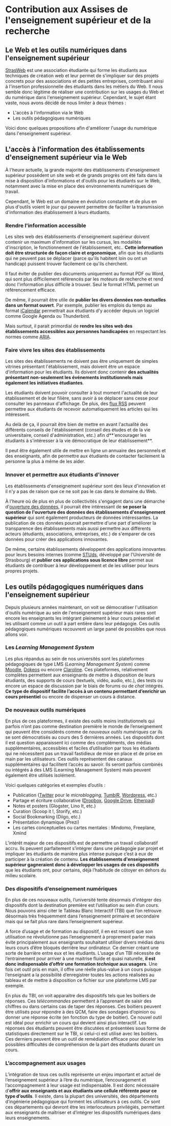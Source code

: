 # Contribution aux Assises de l'enseignement supérieur et de la recherche

## Le Web et les outils numériques dans l'enseignement supérieur

[StrasWeb](https://strasweb.fr/) est une association étudiante qui forme les étudiants aux techniques de création web et leur permet de s'impliquer sur des projets concrets pour des associations et des petites entreprises, contribuant ainsi à l'insertion professionnelle des étudiants dans les métiers du Web.
Il nous semble donc légitime de réaliser une contribution sur les usages du Web et du numérique dans l'enseignement supérieur.
Cependant, le sujet étant vaste, nous avons décidé de nous limiter à deux thèmes :
* L'accès à l'information via le Web
* Les outils pédagogiques numériques

Voici donc quelques propositions afin d'améliorer l'usage du numérique dans l'enseignement supérieur.

## L'accès à l'information des établissements d'enseignement supérieur via le Web

À l'heure actuelle, la grande majorité des établissements d'enseignement supérieur possèdent un site web et de grands progrès ont été faits dans la mise à disposition d'informations et d'outils pour les étudiants sur le Web, notamment avec la mise en place des environnements numériques de travail.

Cependant, le Web est un domaine en évolution constante et de plus en plus d'outils voient le jour qui peuvent permettre de faciliter la transmission d'information des établissement à leurs étudiants.

### Rendre l'information accessible

Les sites web des établissements d'enseignement supérieur doivent contenir un maximum d'information sur les cursus, les modalités d'inscription, le fonctionnement de l'établissement, etc..
**Cette information doit être structurée de façon claire et ergonomique**, afin que les étudiants qui ne peuvent pas se déplacer (parce qu'ils habitent loin ou ont un handicap) puissent trouver facilement ce qu'ils cherchent.

Il faut éviter de publier des documents uniquement au format PDF ou Word, qui sont plus difficilement référencés par les moteurs de recherche et rend donc l'information plus difficile à trouver. Seul le format HTML permet un référencement efficace.

De même, il pourrait être utile de **publier les divers données non-textuelles dans un format ouvert**.
Par exemple, publier les emplois du temps au format [iCalendar](http://www.faqs.org/rfcs/rfc2445.html) permettrait aux étudiants d'y accéder depuis un logiciel comme Google Agenda ou Thunderbird.

Mais surtout, il parait primordial de **rendre les sites web des établissements accessibles aux personnes handicapées** en respectant les normes comme [ARIA](http://www.w3.org/TR/wai-aria/).

### Faire vivre les sites des établissements

Les sites des établissements ne doivent pas être uniquement de simples vitrines présentant l'établissement, mais doivent être un espace d'information pour les étudiants.
Ils doivent donc contenir **des actualités présentant non-seulement les événements institutionnels mais également les initiatives étudiantes**.

Les étudiants doivent pouvoir consulter à tout moment l'actualité de leur établissement et de leur filière, sans avoir à se déplacer sans cesse pour consulter les panneaux d'affichage.
De plus, des [flux RSS](http://www.rssboard.org/rss-specification) peuvent permettre aux étudiants de recevoir automatiquement les articles qui les intéressent.

Au delà de ça, il pourrait être bien de mettre en avant l'actualité des différents conseils de l'établissement (conseil des études et de la vie universitaire, conseil d'administration, etc.) afin d**'encourager les étudiants à s'intéresser à la vie démocratique de leur établissement**.

Il peut être également utile de mettre en ligne un annuaire des personnels et des enseignants, afin de permettre aux étudiants de contacter facilement la personne la plus à même de les aider.

### Innover et permettre aux étudiants d'innover

Les établissements d'enseignement supérieur sont des lieux d'innovation et il n'y a pas de raison que ce ne soit pas le cas dans le domaine du Web.

À l'heure où de plus en plus de collectivités s'engagent dans une démarche d'[ouverture des données](http://doc.openfing.org/RDPU/GuidePratiqueDonneesPubliquesv1beta.pdf), il pourrait être intéressant de **se poser la question de l'ouverture des données des établissements d'enseignement supérieur** qui sont également producteurs de données intéressantes.
La publication de ces données pourrait permettre d'une part d'améliorer la transparence des établissements mais aussi permettre aux différents acteurs (étudiants, associations, entreprises, etc.) de s'emparer de ces données pour créer des applications innovantes.

De même, certains établissements développent des applications innovantes pour leurs besoins internes (comme [STUds](http://studs.unistra.fr/), développé par l'Université de Strasbourg) et **publier ces applications sous licence libre** permet aux étudiants de contribuer à leur développement et de les utiliser pour leurs propres projets.

## Les outils pédagogiques numériques dans l'enseignement supérieur

Depuis plusieurs années maintenant, on voit se démocratiser l'utilisation d'outils numérique au sein de l'enseignement supérieur mais rares sont encore les enseignants les intégrant pleinement à leur cours présentiel et les utilisant comme un outil à part entière dans leur pédagogie. Ces outils pédagogiques numériques recouvrent un large panel de possibles que nous allons voir.

### Les *Learning Management System*

Les plus répandus au sein de nos universités sont les plateformes pédagogiques de type LMS
(*Learning Management System*) comme [Moodle](https://moodle.org/ ), [Dokeos](http://www.dokeos.com/) ou encore [Claroline](http://www.claroline.net/). Ces plateformes,
relativement complètes permettent aux enseignants de mettre à disposition de leurs étudiants,
des supports de cours (textuels, vidéo, audio, etc.), des tests ou encore un espace de discussion par le
biais de forums ou de *chat* intégrés. **Ce type de dispositif facilite l’accès à un contenu permettant d’enrichir un cours présentiel** ou encore de dispenser un cours à distance.

### De nouveaux outils numériques

En plus de ces plateformes, il existe des outils moins institutionnels qui parfois n’ont pas
comme destination première le monde de l’enseignement qui peuvent être considérés comme
de *nouveaux outils numériques* car ils se sont démocratisés au cours des 5 dernières années.
Les dispositifs dont il est question apparaissent ici comme des compléments, des médias
supplémentaires, accessibles et faciles d’utilisation par tous les étudiants qui ne nécessitent pas un
travail fastidieux de mise en place et de prise en main par les utilisateurs. Ces outils représentent des
canaux supplémentaires qui facilitent l’accès au savoir. Ils seront parfois combinés ou intégrés à des
LMS (Learning Management System) mais peuvent également être utilisés isolément.

Voici quelques catégories et exemples d’outils :

* Publication ([Twitter](https://twitter.com/ ) pour le *microblogging*, [TumblR](https://www.tumblr.com/), [Wordpress](http://wordpress.org/), etc.)
* Partage et écriture collaborative ([Dropbox](https://www.dropbox.com/), [Google Drive](https://drive.google.com/#my-drive), [Etherpad](http://etherpad.com/))
* Notes et posters (Glogster, Lino It, etc.)
* Curation (Scoop it !, Storify, etc.)
* Social Bookmarking (Diigo, etc.)
* Présentation dynamique (Prezi)
* Les cartes conceptuelles ou cartes mentales : Mindomo, Freeplane, Xmind

L’intérêt majeur de ces dispositifs est de permettre un travail collaboratif accru. Ils peuvent
parfaitement s’intégrer dans une pédagogie par projet et impliquer les étudiants de manière plus
intense puisque c’est à eux de participer à la création de contenu. **Les établissements d'enseignement supérieur gagneraient donc à développer les usages de ces dispositifs** que les étudiants ont, pour certains, déjà l’habitude de
côtoyer en dehors du milieu scolaire.

### Des dispositifs d’enseignement numériques

En plus de ces nouveaux outils, l’université tente désormais d’intégrer des dispositifs dont la
destination première est l’utilisation au sein d’un cours. Nous pouvons ainsi citer le Tableau Blanc
Interactif (TBI) que l’on retrouve désormais très fréquemment dans l’enseignement primaire et
secondaire mais qui se fait plus rare dans l’enseignement supérieur.

A force d’usage et de formation au dispositif, il en est ressorti que son utilisation ne révolutionne pas
l’enseignement à proprement parler mais évite principalement aux enseignants souhaitant utiliser
divers médias dans leurs cours d’être bloqués derrière leur ordinateur. Ce dernier créant une sorte
de barrière entre eux et les étudiants. L’usage d’un TBI nécessite de l’entrainement pour arriver à
une maitrise fluide et quasi naturelle, **il est donc indispensable d’offrir une formation *technique* aux usagers**. Une fois cet outil pris en main, il offre une réelle plus-value à un cours puisque
l’enseignant a la possibilité d’enregistrer toutes les actions réalisées au tableau et de mettre à
disposition ce fichier sur une plateforme LMS par exemple.

En plus du TBI, on voit apparaitre des dispositifs tels que les boitiers de réponses.
Ces *télécommandes* permettent à l’apprenant de saisir des chiffres ou dans certains cas de
taper des réponses. Ces boitiers peuvent être utilisés pour répondre à des QCM, faire des sondages
d’opinion ou donner une réponse écrite (en fonction du type de boitier). Ce nouvel outil est idéal
pour enrichir un cours qui devient ainsi plus interactif. Les réponses des étudiants peuvent être
discutées et présentées sous forme de statistiques directement sur le TBI, si celui-ci est utilisé avec
les boitiers. Ces derniers peuvent être un outil de remédiation efficace pour déceler les possibles
difficultés de compréhension de la part des étudiants durant un cours.

### L’accompagnement aux usages

L’intégration de tous ces outils représente un enjeu important et actuel de l’enseignement supérieur à l’ère du
numérique, l’encouragement et l’accompagnement à leur usage est indispensable. Il est donc
nécessaire d’**offrir aux enseignants et aux étudiants une cellule référente pour ce type d’outils**. Il
existe, dans la plupart des universités, des départements d’ingénierie pédagogique qui forment les
utilisateurs à ces outils. Ce sont ces départements qui devront être les interlocuteurs privilégiés,
permettant aux enseignants de maîtriser et d’intégrer les dispositifs numériques dans leurs
enseignements.
